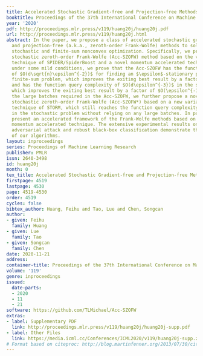 ```yaml
---
title: Accelerated Stochastic Gradient-free and Projection-free Methods
booktitle: Proceedings of the 37th International Conference on Machine Learning
year: '2020'
pdf: http://proceedings.mlr.press/v119/huang20j/huang20j.pdf
url: http://proceedings.mlr.press/v119/huang20j.html
abstract: In the paper, we propose a class of accelerated stochastic gradient-free
  and projection-free (a.k.a., zeroth-order Frank-Wolfe) methods to solve the constrained
  stochastic and finite-sum nonconvex optimization. Specifically, we propose an accelerated
  stochastic zeroth-order Frank-Wolfe (Acc-SZOFW) method based on the variance reduced
  technique of SPIDER/SpiderBoost and a novel momentum accelerated technique. Moreover,
  under some mild conditions, we prove that the Acc-SZOFW has the function query complexity
  of $O(d\sqrt{n}\epsilon^{-2})$ for finding an $\epsilon$-stationary point in the
  finite-sum problem, which improves the exiting best result by a factor of $O(\sqrt{n}\epsilon^{-2})$,
  and has the function query complexity of $O(d\epsilon^{-3})$ in the stochastic problem,
  which improves the exiting best result by a factor of $O(\epsilon^{-1})$. To relax
  the large batches required in the Acc-SZOFW, we further propose a novel accelerated
  stochastic zeroth-order Frank-Wolfe (Acc-SZOFW*) based on a new variance reduced
  technique of STORM, which still reaches the function query complexity of $O(d\epsilon^{-3})$
  in the stochastic problem without relying on any large batches. In particular, we
  present an accelerated framework of the Frank-Wolfe methods based on the proposed
  momentum accelerated technique. The extensive experimental results on black-box
  adversarial attack and robust black-box classification demonstrate the efficiency
  of our algorithms.
layout: inproceedings
series: Proceedings of Machine Learning Research
publisher: PMLR
issn: 2640-3498
id: huang20j
month: 0
tex_title: Accelerated Stochastic Gradient-free and Projection-free Methods
firstpage: 4519
lastpage: 4530
page: 4519-4530
order: 4519
cycles: false
bibtex_author: Huang, Feihu and Tao, Lue and Chen, Songcan
author:
- given: Feihu
  family: Huang
- given: Lue
  family: Tao
- given: Songcan
  family: Chen
date: 2020-11-21
address: 
container-title: Proceedings of the 37th International Conference on Machine Learning
volume: '119'
genre: inproceedings
issued:
  date-parts:
  - 2020
  - 11
  - 21
software: https://github.com/TLMichael/Acc-SZOFW
extras:
- label: Supplementary PDF
  link: http://proceedings.mlr.press/v119/huang20j/huang20j-supp.pdf
- label: Other Files
  link: https://media.icml.cc/Conferences/ICML2020/v119/huang20j-supp.zip
# Format based on citeproc: http://blog.martinfenner.org/2013/07/30/citeproc-yaml-for-bibliographies/
---
```

